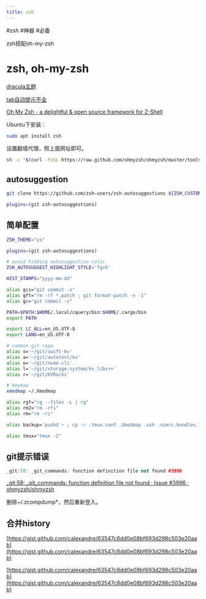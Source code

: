 ```yaml
---
title: zsh
---
```


#zsh #神器 #必备

zsh搭配oh-my-zsh

# zsh, oh-my-zsh

[dracula主题](zsh/dracula主题.md)

[tab自动提示不全](zsh/tab自动提示不全.md)

[Oh My Zsh - a delightful & open source framework for Z-Shell](https://ohmyz.sh/)

Ubuntu下安装：

```bash
sudo apt install zsh
```

设置翻墙代理，照上面网址即可。


```bash
sh -c "$(curl -fsSL https://raw.github.com/ohmyzsh/ohmyzsh/master/tools/install.sh)"
```

## autosuggestion

```bash
git clone https://github.com/zsh-users/zsh-autosuggestions ${ZSH_CUSTOM:-~/.oh-my-zsh/custom}/plugins/zsh-autosuggestions
```

```bash
plugins=(git zsh-autosuggestions)
```

## 简单配置

```bash
ZSH_THEME="ys"

plugins=(git zsh-autosuggestions)

# avoid hidding autosuggestion color
ZSH_AUTOSUGGEST_HIGHLIGHT_STYLE='fg=5'
```

```bash
HIST_STAMPS="yyyy-mm-dd"

alias gcs="git commit -s"
alias gft="rm -rf *.patch ; git format-patch -n -1"
alias gc="git commit -s"

PATH=$PATH:$HOME/.local/cquery/bin:$HOME/.cargo/bin
export PATH

export LC_ALL=en_US.UTF-8
export LANG=en_US.UTF-8

# common git repo
alias s='~/git/swift-kv'
alias a='~/git/autotest/kv'
alias o='~/git/nvme-cli'
alias l='~/git/storage-system/kv_libc++'
alias r='~/git/KVRocks'

# keymap
xmodmap ~/.Xmodmap

alias rgf="rg --files -L | rg"
alias rm2="rm -rfi"
alias rm="rm -ri"

alias backup='pushd ~ ; cp -r .tmux.conf .Xmodmap .ssh .vimrc.bundles.local .vimrc.local .zshrc .zsh_history backup ; popd'

alias tmux="tmux -2"
```

## git提示错误

```cpp
_git:58: _git_commands: function definition file not found #3996
```

[_git:58: _git_commands: function definition file not found · Issue #3996 · ohmyzsh/ohmyzsh](https://github.com/ohmyzsh/ohmyzsh/issues/3996)

删除~/.zcompdump*，然后重新登入。

## 合并history

[https://gist.github.com/calexandre/63547c8dd0e08bf693d298c503e20aab](https://gist.github.com/calexandre/63547c8dd0e08bf693d298c503e20aab)

[https://gist.github.com/calexandre/63547c8dd0e08bf693d298c503e20aab](https://gist.github.com/calexandre/63547c8dd0e08bf693d298c503e20aab)
